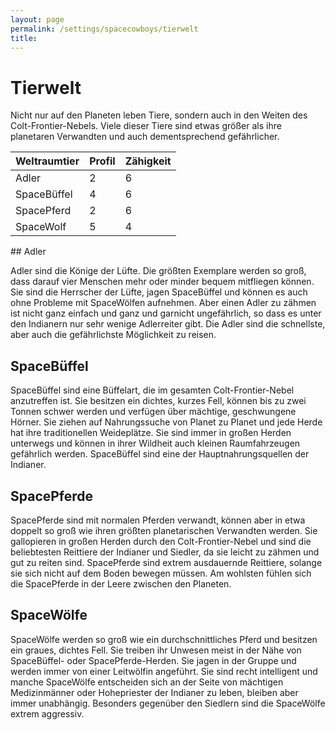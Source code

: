 ```yaml
---
layout: page
permalink: /settings/spacecowboys/tierwelt
title: 
---
```


# Tierwelt

Nicht nur auf den Planeten leben Tiere, sondern auch in den Weiten des Colt-Frontier-Nebels. Viele dieser Tiere sind etwas größer als ihre planetaren Verwandten und auch dementsprechend gefährlicher.

<table>
<thead>
<tr><th>Weltraumtier</th><th>Profil</th><th>Zähigkeit</th></tr>
</thead>
<tbody>
<tr><td>Adler</td><td>2</td><td>6</td></tr>
<tr><td>SpaceBüffel</td><td>4</td><td>6</td></tr>
<tr><td>SpacePferd</td><td>2</td><td>6</td></tr>
<tr><td>SpaceWolf</td><td>5</td><td>4</td></tr>
</tbody>
</table>
## Adler

Adler sind die Könige der Lüfte. Die größten Exemplare werden so groß, dass darauf vier Menschen mehr oder minder bequem mitfliegen können. Sie sind die Herrscher der Lüfte, jagen SpaceBüffel und können es auch ohne Probleme mit SpaceWölfen aufnehmen. Aber einen Adler zu zähmen ist nicht ganz einfach und ganz und garnicht ungefährlich, so dass es unter den Indianern nur sehr wenige Adlerreiter gibt. Die Adler sind die schnellste, aber auch die gefährlichste Möglichkeit zu reisen.

## SpaceBüffel

SpaceBüffel sind eine Büffelart, die im gesamten Colt-Frontier-Nebel anzutreffen ist. Sie besitzen ein dichtes, kurzes Fell, können bis zu zwei Tonnen schwer werden und verfügen über mächtige, geschwungene Hörner. Sie ziehen auf Nahrungssuche von Planet zu Planet und jede Herde hat ihre traditionellen Weideplätze. Sie sind immer in großen Herden unterwegs und können in ihrer Wildheit auch kleinen Raumfahrzeugen gefährlich werden. Space&shy;Büffel sind eine der Hauptnahrungsquellen der Indianer.

## SpacePferde

SpacePferde sind mit normalen Pferden verwandt, können aber in etwa doppelt so groß wie ihren größten planetarischen Verwandten werden. Sie gallopieren in großen Herden durch den Colt-Frontier-Nebel und sind die beliebtesten Reittiere der Indianer und Siedler, da sie leicht zu zähmen und gut zu reiten sind. SpacePferde sind extrem ausdauernde Reittiere, solange sie sich nicht auf dem Boden bewegen müssen. Am wohlsten fühlen sich die SpacePferde in der Leere zwischen den Planeten.

## SpaceWölfe

SpaceWölfe werden so groß wie ein durchschnittliches Pferd und besitzen ein graues, dichtes Fell. Sie treiben ihr Unwesen meist in der Nähe von SpaceBüffel- oder SpacePferde-Herden. Sie jagen in der Gruppe und werden immer von einer Leitwölfin angeführt. Sie sind recht intelligent und manche SpaceWölfe entscheiden sich an der Seite von mächtigen Medizinmänner oder Hohepriester der Indianer zu leben, bleiben aber immer unabhängig. Besonders gegenüber den Siedlern sind die SpaceWölfe extrem aggressiv.

